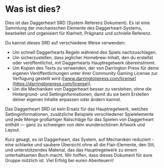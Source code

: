 # Was ist dies?

Dies ist das Daggerheart SRD (System Referenz Dokument).
Es ist eine Sammlung der mechanischen Elemente des Daggerheart-Systems, bearbeitet und organisiert für Klarheit, Prägnanz und schnelle Referenz.

Du kannst dieses SRD auf verschiedene Weise verwenden:

- Um schnell Daggerhearts Regeln während des Spiels nachzuschlagen.
- Um sicherzustellen, dass jeglicher Homebrew-Inhalt, den du erstellst oder veröffentlichst, mit Daggerhearts Hauptregelwerk übereinstimmt.
- Um Kopien des Texts zu verwenden, der von Darrington Press für deine eigenen Veröffentlichungen unter ihrer Community Gaming License zur Verfügung gestellt wird ([www.darringtonpress.com/license](https://darringtonpress.com/license)).
- Um die Mechaniken von Daggerheart besser zu verstehen, ohne die Hintergrund- und Settinginformationen, damit du sie beim Erstellen deiner eigenen Inhalte anpassen oder ändern kannst.

Das Daggerheart SRD ist kein Ersatz für das Hauptregelwerk, welches Settinginformationen, zusätzliche Beispiele verschiedener Spielelemente und jede Menge großartiger Ratschläge für das Spielen von Daggerheart enthält — ganz zu schweigen von dem wunderschönen Artwork und Layout.

Kurz gesagt, es ist Daggerheart, das System, auf Mechaniken reduziert - eine schlanke und saubere Übersicht ohne all die Flair-Elemente, den Stil, und unterstützendes Material, das das Hauptregelwerk zu einem unterhaltsamen Buch macht.
Wir hoffen, dass dieses Dokument für eure Gruppe nützlich ist.
Viel Erfolg bei euren Abenteuern!
